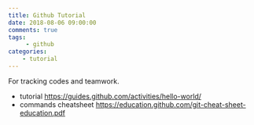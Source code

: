 ```yaml
---
title: Github Tutorial
date: 2018-08-06 09:00:00
comments: true
tags:
     - github
categories: 
    - tutorial
---
```

For tracking codes and teamwork. 
* tutorial https://guides.github.com/activities/hello-world/
* commands cheatsheet https://education.github.com/git-cheat-sheet-education.pdf